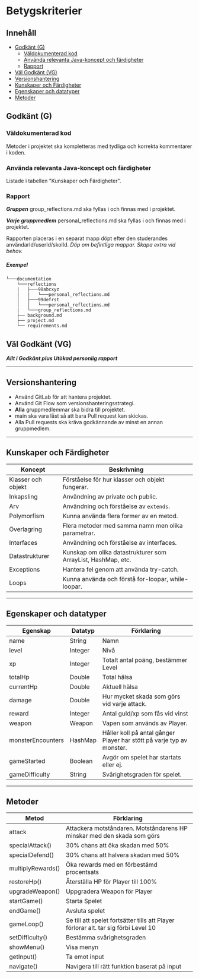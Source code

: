 # Betygskriterier

## Innehåll

- [Godkänt (G)](#godkänt-g)
    - [Väldokumenterad kod](#väldokumenterad-kod)
    - [Använda relevanta Java-koncept och färdigheter](#använda-relevanta-java-koncept-och-färdigheter)
    - [Rapport](#rapport)
- [Väl Godkänt (VG)](#väl-godkänt-vg)
- [Versionshantering](#versionshantering)
- [Kunskaper och Färdigheter](#kunskaper-och-färdigheter)
- [Egenskaper och datatyper](#egenskaper-och-datatyper)
- [Metoder](#metoder)

## Godkänt (G)

### Väldokumenterad kod

Metoder i projektet ska kompletteras med tydliga och korrekta kommentarer i koden.

### Använda relevanta Java-koncept och färdigheter

Listade i tabellen "Kunskaper och Färdigheter".

### Rapport

***Gruppen***
group_reflections.md ska fyllas i och finnas med i projektet.

***Varje gruppmedlem***
personal_reflections.md ska fyllas i och finnas med i projektet.

Rapporten placeras i en separat mapp döpt efter den studerandes användarId/userId/skolId.
*Döp om befintliga mappar. Skapa extra vid behov.*

##### Exempel

```text
└───documentation
    └───reflections
    |   ├───98abcxyz
    |   |   └───personal_reflections.md
    │   ├───99defrst
    │   │   └───personal_reflections.md
    |   └───group_reflections.md
    ├── background.md
    ├── project.md
    └── requirements.md 
```

## Väl Godkänt (VG)

***Allt i Godkänt plus Utökad personlig rapport***

---

## Versionshantering

- Använd GitLab för att hantera projektet.
- Använd Git Flow som versionshanteringsstrategi.
- **Alla** gruppmedlemmar ska bidra till projektet.
- main ska vara låst så att bara Pull request kan skickas.
- Alla Pull requests ska kräva godkännande av minst en annan gruppmedlem.

---

## Kunskaper och Färdigheter

| Koncept            | Beskrivning                                                  |
|--------------------|--------------------------------------------------------------|
| Klasser och objekt | Förståelse för hur klasser och objekt fungerar.              |
| Inkapsling         | Användning av private och public.                            |
| Arv                | Användning och förståelse av `extends`.                      |
| Polymorfism        | Kunna använda flera former av en metod.                      |
| Överlagring        | Flera metoder med samma namn men olika parametrar.           |
| Interfaces         | Användning och förståelse av interfaces.                     |
| Datastrukturer     | Kunskap om olika datastrukturer som ArrayList, HashMap, etc. |
| Exceptions         | Hantera fel genom att använda try-catch.                     |
| Loops              | Kunna använda och förstå for-loopar, while-loopar.           |

---

## Egenskaper och datatyper

| Egenskap          | Datatyp | Förklaring                                                            |
|-------------------|---------|-----------------------------------------------------------------------|
| name              | String  | Namn                                                                  |
| level             | Integer | Nivå                                                                  |
| xp                | Integer | Totalt antal poäng, bestämmer Level                                   |
| totalHp           | Double  | Total hälsa                                                           |
| currentHp         | Double  | Aktuell hälsa                                                         |
| damage            | Double  | Hur mycket skada som görs vid varje attack.                           |
| reward            | Integer | Antal guld/xp som fås vid vinst                                       |
| weapon            | Weapon  | Vapen som används av Player.                                          |
| monsterEncounters | HashMap | Håller koll på antal gånger Player har stött på varje typ av monster. |
| gameStarted       | Boolean | Avgör om spelet har startats eller ej.                                |
| gameDifficulty    | String  | Svårighetsgraden för spelet.                                          |

---

## Metoder

| Metod             | Förklaring                                                                          |
|-------------------|-------------------------------------------------------------------------------------|
| attack            | Attackera motståndaren. Motståndarens HP minskar med den skada som görs             |
| specialAttack()   | 30% chans att öka skadan med 50%                                                    |
| specialDefend()   | 30% chans att halvera skadan med 50%                                                |
| multiplyRewards() | Öka rewards med en förbestämd procentsats                                           |
| restoreHp()       | Återställa HP för Player till 100%                                                  |
| upgradeWeapon()   | Uppgradera Weapon för Player                                                        |
| startGame()       | Starta Spelet                                                                       |
| endGame()         | Avsluta spelet                                                                      |
| gameLoop()        | Se till att spelet fortsätter tills att Player förlorar alt. tar sig förbi Level 10 |
| setDifficulty()   | Bestämma svårighetsgraden                                                           |
| showMenu()        | Visa menyn                                                                          |
| getInput()        | Ta emot input                                                                       |
| navigate()        | Navigera till rätt funktion baserat på input                                        |
